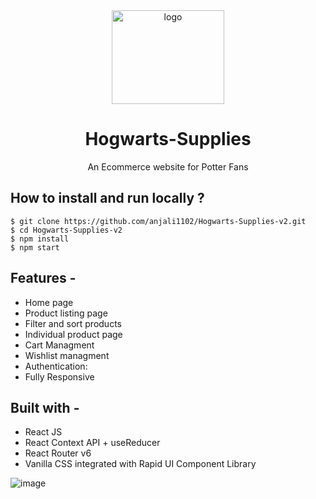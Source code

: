 
<div align="center">
  <img src="https://i.pinimg.com/originals/e5/e4/01/e5e401e35d609e217c19a24204360b8d.gif" height="150" width="180" alt="logo"/>
  
# Hogwarts-Supplies
  
  An Ecommerce website for Potter Fans 
</div>

## **How to install and run locally ?**

```
$ git clone https://github.com/anjali1102/Hogwarts-Supplies-v2.git
$ cd Hogwarts-Supplies-v2
$ npm install
$ npm start
```
## **Features -**

- Home page
- Product listing page
- Filter and sort products
- Individual product page
- Cart Managment
- Wishlist managment
- Authentication:
- Fully Responsive

## **Built with -**

- React JS
- React Context API + useReducer
- React Router v6
- Vanilla CSS integrated with Rapid UI Component Library


![image](https://user-images.githubusercontent.com/56559378/174456005-d06a7cef-807c-4db4-8b90-01cc984ea54b.png)

